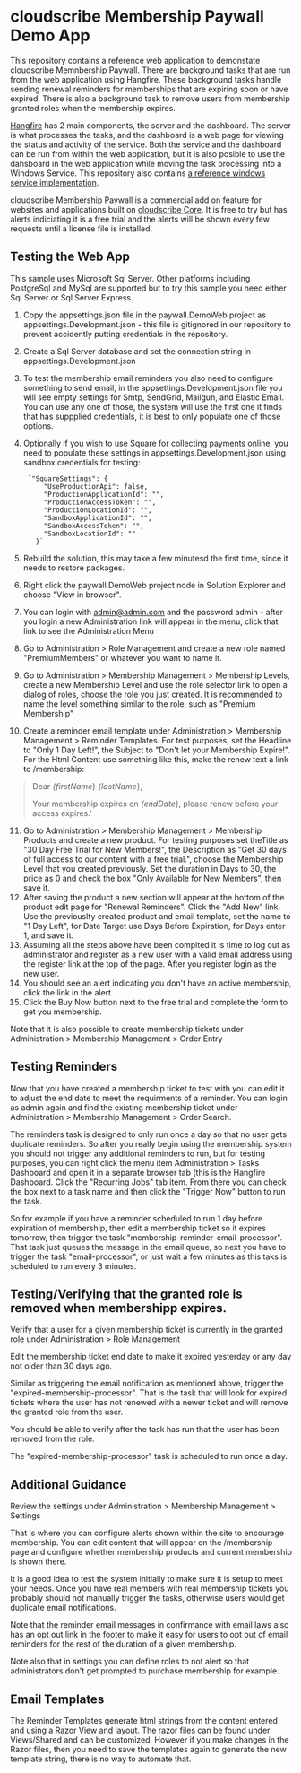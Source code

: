 # cloudscribe Membership Paywall Demo App

This repository contains a reference web application to demonstate cloudscribe Memnbership Paywall. There are background tasks that are run from the web application using Hangfire. These background tasks handle sending renewal reminders for memberships that are expiring soon or have expired. There is also a background task to remove users from membership granted roles when the membership expires. 

[Hangfire](https://www.hangfire.io/) has 2 main components, the server and the dashboard. The server is what processes the tasks, and the dashboard is a web page for viewing the status and activity of the service. Both the service and the dashboard can be run from within the web application, but it is also posible to use the dahsboard in the web application while moving the task processing into a Windows Service. This repository also contains [a reference windows service implementation](/TaskProcessingService/README.md).

cloudscribe Membership Paywall is a commercial add on feature for websites and applications built on [cloudscribe Core](https://github.com/cloudscribe/cloudscribe).
It is free to try but has alerts indiciating it is a free trial and the alerts will be shown every few requests until a license file is installed.

## Testing the Web App

This sample uses Microsoft Sql Server. Other platforms including PostgreSql and MySql are supported but to try this sample you need either Sql Server or Sql Server Express.

1. Copy the appsettings.json file in the paywall.DemoWeb project as appsettings.Development.json - this file is gitignored in our repository to prevent accidently putting credentials in the repository.
2. Create a Sql Server database and set the connection string in appsettings.Development.json
3. To test the membership email reminders you also need to configure something to send email, in the appsettings.Development.json file you will see empty settings for Smtp, SendGrid, Mailgun, and Elastic Email. You can use any one of those, the system will use the first one it finds that has suppplied credentials, it is best to only populate one of those options.
4. Optionally if you wish to use Square for collecting payments online, you need to populate these settings in appsettings.Development.json using sandbox credentials for testing:

        `"SquareSettings": {
            "UseProductionApi": false,
            "ProductionApplicationId": "",
            "ProductionAccessToken": "",
            "ProductionLocationId": "",
            "SandboxApplicationId": "",
            "SandboxAccessToken": "",
            "SandboxLocationId": ""
          }`
5. Rebuild the solution, this may take a few minutesd the first time, since it needs to restore packages.
6. Right click the paywall.DemoWeb project node in Solution  Explorer and choose "View in browser".
7. You can login with admin@admin.com and the password admin - after you login a new Administration link will appear in the menu, click that link to see the Administration Menu
8. Go to Administration > Role Management and create a new role named "PremiumMembers" or whatever you want to name it.
9. Go to Administration > Membership Management > Membership Levels, create a new Membership Level and use the role selector link to open a dialog of roles, choose the role you just created. It is recommended to name the level something similar to the role, such as "Premium Membership"
10. Create a reminder email template under Administration > Membership Management > Reminder Templates. For test purposes, set the Headline to "Only 1 Day Left!", the Subject to "Don't let your Membership Expire!". For the Html Content use something like this, make the renew text a link to /membership:

  >Dear *{firstName*} *{lastName*},
  >
  >    Your membership expires on *{endDate*}, please renew before your access expires.' 


11. Go to Administration > Membership Management > Membership Products and create a new product. For testing purposes set theTitle as "30 Day Free Trial for New Members!", the Description as "Get 30 days of full access to our content with a free trial.", choose the Membership Level that you created previously. Set the duration in Days to 30, the price as 0 and check the box "Only Available for New Members", then save it.
12. After saving the product a new section will appear at the bottom of the product edit page for "Renewal Reminders". Click the "Add New" link. Use the previouslty created product and email template, set the name to "1 Day Left", for Date Target use Days Before Expiration, for Days enter 1, and save it.
13. Assuming all the steps above have been complted it is time to log out as administrator and register as a new user with a valid email address using the register link at the top of the page. After you register login as the new user.
14. You should see an alert indicating you don't have an active membership, click the link in the alert.
15. Click the Buy Now button next to the free trial and complete the form to get you membership.

Note that it is also possible to create membership tickets under Administration > Membership Management > Order Entry

## Testing Reminders

Now that you have created a membership ticket to test with you can edit it to adjust the end date to meet the requirments of a reminder. You can login as admin again and find the existing membership ticket under Administration > Membership Management > Order Search.

The reminders task is designed to only run once a day so that no user gets duplicate reminders. So after you really begin using the membership system you should not trigger any additional reminders to run, but for testing purposes, you can right click the menu item Administration > Tasks Dashboard and open it in a separate browser tab (this is the Hangfire Dashboard. Click the "Recurring Jobs" tab item. From there you can check the box next to a task name and then click the "Trigger Now" button to run the task.

So for example if you have a reminder scheduled to run 1 day before expiration of membership, then edit a membership ticket so it expires tomorrow, then trigger the task "membership-reminder-email-processor". That task just queues the message in the email queue, so next you have to trigger the task "email-processor", or just wait a few minutes as this taks is scheduled to run every 3 minutes.

## Testing/Verifying that the granted role is removed when membershipp expires.

Verify that a user for a given membership ticket is currently in the granted role under Administration > Role Management

Edit the membership ticket end date to make it expired yesterday or any day not older than 30 days ago.

Similar as triggering the email notification as mentioned above, trigger the "expired-membership-processor". That is the task that will look for expired tickets where the user has not renewed with a newer ticket and will remove the granted role from the user.

You should be able to verify after the task has run that the user has been removed from the role.

The "expired-membership-processor" task is scheduled to run once a day.

## Additional Guidance

Review the settings under Administration > Membership Management > Settings

That is where you can configure alerts shown within the site to encourage membership. You can edit content that will appear on the  /membership page and configure whether membership products and current membership is shown there.

It is a good idea to test the system initially to make sure it is setup to meet your needs. Once you have real members with real membership tickets you probably should not manually trigger the tasks, otherwise users would get duplicate email notifications.

Note that the reminder email messages in confirmance with email laws also has an opt out link in the footer to make it easy for users to opt out of email reminders for the rest of the duration of a given membership.

Note also that in settings you can define roles to not alert so that administrators don't get prompted to purchase membership for example.

## Email Templates

The Reminder Templates generate html strings from the content entered and using a Razor View and layout. The razor files can be found under Views/Shared and can be customized. However if you make changes in the Razor files, then you need to save the templates again to generate the new template string, there is no way to automate that.




